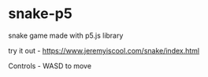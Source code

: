 # snake-p5
snake game made with p5.js library

try it out - https://www.jeremyiscool.com/snake/index.html

Controls - 
WASD to move
